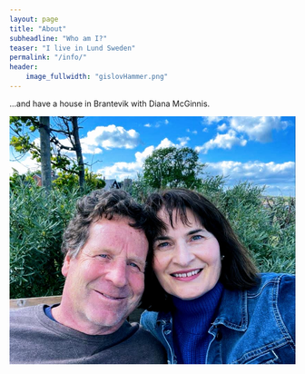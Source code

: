 ```yaml
---
layout: page
title: "About"
subheadline: "Who am I?"
teaser: "I live in Lund Sweden"
permalink: "/info/"
header:
    image_fullwidth: "gislovHammer.png"
---
```

...and have a house in Brantevik with Diana McGinnis.

![](/images/dianaAndMe.jpg)
